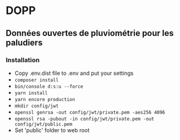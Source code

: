 # DOPP
## Données ouvertes de pluviométrie pour les paludiers
### Installation
- Copy .env.dist file to .env and put your settings
- `composer install`
- `bin/console d:s:u --force`
- `yarn install`
- `yarn encore production`
- `mkdir config/jwt`
- `openssl genrsa -out config/jwt/private.pem -aes256 4096`
- `openssl rsa -pubout -in config/jwt/private.pem -out config/jwt/public.pem`
- Set 'public' folder to web root